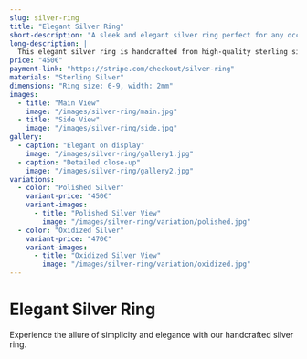 ```yaml
---
slug: silver-ring
title: "Elegant Silver Ring"
short-description: "A sleek and elegant silver ring perfect for any occasion."
long-description: |
  This elegant silver ring is handcrafted from high-quality sterling silver and designed to offer both durability and style. Its minimalist design makes it perfect for both casual and formal wear.
price: "450€"
payment-link: "https://stripe.com/checkout/silver-ring"
materials: "Sterling Silver"
dimensions: "Ring size: 6-9, width: 2mm"
images:
  - title: "Main View"
    image: "/images/silver-ring/main.jpg"
  - title: "Side View"
    image: "/images/silver-ring/side.jpg"
gallery:
  - caption: "Elegant on display"
    image: "/images/silver-ring/gallery1.jpg"
  - caption: "Detailed close-up"
    image: "/images/silver-ring/gallery2.jpg"
variations:
  - color: "Polished Silver"
    variant-price: "450€"
    variant-images:
      - title: "Polished Silver View"
        image: "/images/silver-ring/variation/polished.jpg"
  - color: "Oxidized Silver"
    variant-price: "470€"
    variant-images:
      - title: "Oxidized Silver View"
        image: "/images/silver-ring/variation/oxidized.jpg"
---
```


# Elegant Silver Ring

Experience the allure of simplicity and elegance with our handcrafted silver ring.
